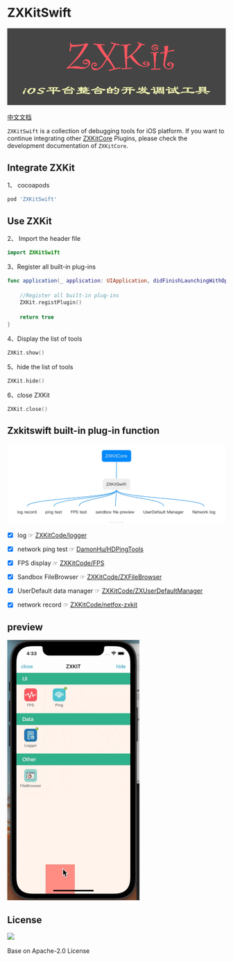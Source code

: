 # ZXKitSwift

![](./readmeResource/zxkit.png)

[中文文档](./README_zh.md)

`ZXKitSwift` is a collection of debugging tools for iOS platform. If you want to continue integrating other [ZXKitCore](https://github.com/ZXKitCode/core) Plugins, please check the development documentation of `ZXKitCore`.

## Integrate ZXKit

1、 cocoapods

```ruby
pod 'ZXKitSwift'
```

## Use ZXKit

2、 Import the header file

```swift
import ZXKitSwift
```

3、Register all built-in plug-ins

```swift
func application(_ application: UIApplication, didFinishLaunchingWithOptions launchOptions: [UIApplication.LaunchOptionsKey: Any]?) -> Bool {
	
	//Register all built-in plug-ins
	ZXKit.registPlugin()
	
	return true
}
```

4、Display the list of tools

```swift
ZXKit.show()
```

5、hide the list of tools

```swift
ZXKit.hide()
```

6、close ZXKit

```swift
ZXKit.close()
```

## Zxkitswift built-in plug-in function

![](./readmeResource/zxkitSwift_en.jpg)

- [x] log ☞ [ZXKitCode/logger](https://github.com/ZXKitCode/logger)
- [x] network ping test  ☞ [DamonHu/HDPingTools](https://github.com/DamonHu/HDPingTools)
- [x] FPS display ☞ [ZXKitCode/FPS](https://github.com/ZXKitCode/FPS)
- [x] Sandbox FileBrowser ☞ [ZXKitCode/ZXFileBrowser](https://github.com/ZXKitCode/ZXFileBrowser)
- [x] UserDefault data manager ☞ [ZXKitCode/ZXUserDefaultManager](https://github.com/ZXKitCode/ZXUserDefaultManager)
- [x] network record ☞ [ZXKitCode/netfox-zxkit](https://github.com/ZXKitCode/netfox-zxkit)


## preview

![](./readmeResource/preview.gif)


## License

![](https://camo.githubusercontent.com/eb9066a6d8e0950066f3757c420e3a607c0929583b48ebda6fd9a6f50ccfc8f1/68747470733a2f2f7777772e6170616368652e6f72672f696d672f41534632307468416e6e69766572736172792e6a7067)

Base on Apache-2.0 License